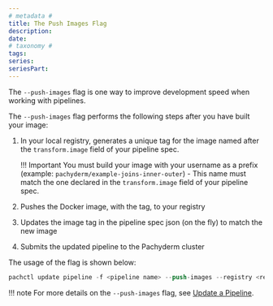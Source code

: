 ```yaml
---
# metadata # 
title: The Push Images Flag
description: 
date: 
# taxonomy #
tags: 
series:
seriesPart:
---
```


The `--push-images` flag is one way to improve development speed when working with pipelines. 

The `--push-images` flag performs the following steps after you have built your image:

1. In your local registry, generates a unique tag for the image named after the `transform.image` field of your pipeline spec. 

    !!! Important
        You must build your image with your username as a prefix  (example: `pachyderm/example-joins-inner-outer`) - This name  must match the one declared in the `transform.image` field of your pipeline spec. 

1. Pushes the Docker image, with the tag, to your registry 
1. Updates the image tag in the pipeline spec json (on the fly) to match the new image
1. Submits the updated pipeline to the Pachyderm cluster

The usage of the flag is shown below:

   ```s
   pachctl update pipeline -f <pipeline name> --push-images --registry <registry> --username <registry user>
   ```

!!! note
      For more details on the `--push-images` flag, see [Update a Pipeline](../../pipeline-operations/updating-pipelines/#update-the-code-in-a-pipeline).

